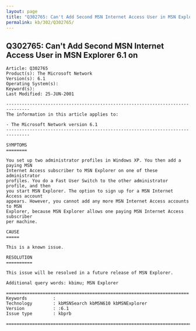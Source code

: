 ```yaml
---
layout: page
title: "Q302765: Can't Add Second MSN Internet Access User in MSN Explorer 6.1 on"
permalink: kb/302/Q302765/
---
```


## Q302765: Can't Add Second MSN Internet Access User in MSN Explorer 6.1 on

	Article: Q302765
	Product(s): The Microsoft Network
	Version(s): 6.1
	Operating System(s): 
	Keyword(s): 
	Last Modified: 25-JUN-2001
	
	-------------------------------------------------------------------------------
	The information in this article applies to:
	
	- The Microsoft Network version 6.1 
	-------------------------------------------------------------------------------
	
	SYMPTOMS
	========
	
	You set up two administrator profiles in Windows XP. You then add a paying MSN
	Internet Access subscriber to MSN Explorer on one of these administrator
	profiles. You do a Fast User Switch to the other administrator profile, and then
	you start MSN Explorer. The option to sign up for a MSN Internet Access account
	appears. However, you cannot add any more MSN Internet Access accounts to MSN
	Explorer, because MSN Explorer allows one paying MSN Internet Access subscriber
	per machine.
	
	CAUSE
	=====
	
	This is a known issue.
	
	RESOLUTION
	==========
	
	This issue will be resolved in a future release of MSN Explorer.
	
	Additional query words: kbimu; MSN Explorer
	
	======================================================================
	Keywords          :  
	Technology        : kbMSNSearch kbMSN610 kbMSNExplorer
	Version           : :6.1
	Issue type        : kbprb
	
	=============================================================================
	
